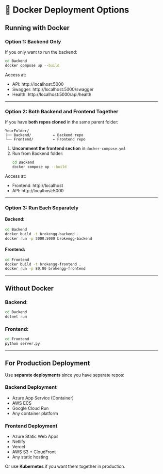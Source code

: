 # 🐳 Docker Deployment Options

## Running with Docker

### Option 1: Backend Only
If you only want to run the backend:

```bash
cd Backend
docker compose up --build
```

Access at:
- API: http://localhost:5000
- Swagger: http://localhost:5000/swagger
- Health: http://localhost:5000/api/health

---

### Option 2: Both Backend and Frontend Together

If you have **both repos cloned** in the same parent folder:

```
YourFolder/
├── Backend/          ← Backend repo
└── Frontend/         ← Frontend repo
```

1. **Uncomment the frontend section** in `docker-compose.yml`
2. Run from Backend folder:
   ```bash
   cd Backend
   docker compose up --build
   ```

Access at:
- Frontend: http://localhost
- API: http://localhost:5000

---

### Option 3: Run Each Separately

#### Backend:
```bash
cd Backend
docker build -t brokengg-backend .
docker run -p 5000:5000 brokengg-backend
```

#### Frontend:
```bash
cd Frontend
docker build -t brokengg-frontend .
docker run -p 80:80 brokengg-frontend
```

---

## Without Docker

### Backend:
```bash
cd Backend
dotnet run
```

### Frontend:
```bash
cd Frontend
python server.py
```

---

## For Production Deployment

Use **separate deployments** since you have separate repos:

### Backend Deployment
- Azure App Service (Container)
- AWS ECS
- Google Cloud Run
- Any container platform

### Frontend Deployment
- Azure Static Web Apps
- Netlify
- Vercel
- AWS S3 + CloudFront
- Any static hosting

Or use **Kubernetes** if you want them together in production.
